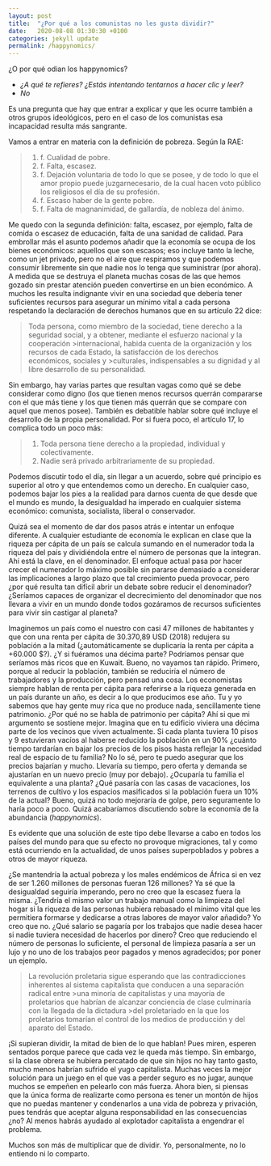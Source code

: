 ```yaml
---
layout: post
title:  "¿Por qué a los comunistas no les gusta dividir?"
date:   2020-08-08 01:30:30 +0100
categories: jekyll update
permalink: /happynomics/
---
```


¿O por qué odian los happynomics?

-	_¿A qué te refieres? ¿Estás intentando tentarnos a hacer clic y leer?_
-	_No_

Es una pregunta que hay que entrar a explicar y que les ocurre también a otros grupos ideológicos, pero en el caso de los comunistas esa incapacidad resulta más sangrante.

Vamos a entrar en materia con la definición de pobreza. Según la RAE:

>1. f. Cualidad de pobre.
>2. f. Falta, escasez.
>3. f. Dejación voluntaria de todo lo que se posee, y de todo lo que el amor propio puede juzgarnecesario, de la cual hacen voto público los religiosos el día de su profesión.
>4. f. Escaso haber de la gente pobre.
>5. f. Falta de magnanimidad, de gallardía, de nobleza del ánimo.

Me quedo con la segunda definición: falta, escasez, por ejemplo, falta de comida o escasez de educación, falta de una sanidad de calidad.
Para embrollar más el asunto podemos añadir que la economía se ocupa de los bienes económicos: aquellos que son escasos; eso incluye tanto la leche, como un jet privado, pero no el aire que respiramos y que podemos consumir libremente sin que nadie nos lo tenga que suministrar (por ahora). A medida que se destruya el planeta muchas cosas de las que hemos gozado sin prestar atención pueden convertirse en un bien económico.
A muchos les resulta indignante vivir en una sociedad que debería tener suficientes recursos para asegurar un mínimo vital a cada persona respetando la declaración de derechos humanos que en su artículo 22 dice:

>Toda persona, como miembro de la sociedad, tiene derecho a la seguridad social, y a obtener, mediante el esfuerzo nacional y la cooperación >internacional, habida cuenta de la organización y los recursos de cada Estado, la satisfacción de los derechos económicos, sociales y >culturales, indispensables a su dignidad y al libre desarrollo de su personalidad.

Sin embargo, hay varias partes que resultan vagas como qué se debe considerar como digno (los que tienen menos recursos querrán compararse con el que más tiene y los que tienen más querrán que se compare con aquel que menos posee). También es debatible hablar sobre qué incluye el desarrollo de la propia personalidad. Por si fuera poco, el artículo 17, lo complica todo un poco más:

>1. Toda persona tiene derecho a la propiedad, individual y colectivamente.
>2. Nadie será privado arbitrariamente de su propiedad.

Podemos discutir todo el día, sin llegar a un acuerdo, sobre qué principio es superior al otro y que entendemos como un derecho.
En cualquier caso, podemos bajar los pies a la realidad para darnos cuenta de que desde que el mundo es mundo, la desigualdad ha imperado en cualquier sistema económico: comunista, socialista, liberal o conservador.

Quizá sea el momento de dar dos pasos atrás e intentar un enfoque diferente. A cualquier estudiante de economía le explican en clase que la riqueza per cápita de un país se calcula sumando en el numerador toda la riqueza del país y dividiéndola entre el número de personas que la integran. Ahí está la clave, en el denominador. El enfoque actual pasa por hacer crecer el numerador lo máximo posible sin pararse demasiado a considerar las implicaciones a largo plazo que tal crecimiento pueda provocar, pero ¿por qué resulta tan difícil abrir un debate sobre reducir el denominador? ¿Seríamos capaces de organizar el decrecimiento del denominador que nos llevara a vivir en un mundo donde todos gozáramos de recursos suficientes para vivir sin castigar al planeta?

Imaginemos un país como el nuestro con casi 47 millones de habitantes y que con una renta per cápita de 30.370,89 USD (2018) redujera su población a la mitad (¿automáticamente se duplicaría la renta per cápita a +60.000 $?). ¿Y si fuéramos una décima parte? Podríamos pensar que seríamos más ricos que en Kuwait. Bueno, no vayamos tan rápido. Primero, porque al reducir la población, también se reduciría el número de trabajadores y la producción, pero pensad una cosa. Los economistas siempre hablan de renta per cápita para referirse a la riqueza generada en un país durante un año, es decir a lo que producimos ese año. Tu y yo sabemos que hay gente muy rica que no produce nada, sencillamente tiene patrimonio. ¿Por qué no se habla de patrimonio per cápita? Ahí si que mi argumento se sostiene mejor. Imagina que en tu edificio viviera una décima parte de los vecinos que viven actualmente. Si cada planta tuviera 10 pisos y 9 estuvieran vacíos al haberse reducido la población en un 90% ¿cuánto tiempo tardarían en bajar los precios de los pisos hasta reflejar la necesidad real de espacio de tu familia? No lo sé, pero te puedo asegurar que los precios bajarían y mucho. Llevaría su tiempo, pero oferta y demanda se ajustarían en un nuevo precio (muy por debajo). ¿Ocuparía tu familia el equivalente a una planta? ¿Qué pasaría con las casas de vacaciones, los terrenos de cultivo y los espacios masificados si la población fuera un 10% de la actual? Bueno, quizá no todo mejoraría de golpe, pero seguramente lo haría poco a poco. Quizá acabaríamos discutiendo sobre la economía de la abundancia (_happynomics_).

Es evidente que una solución de este tipo debe llevarse a cabo en todos los países del mundo para que su efecto no provoque migraciones, tal y como está ocurriendo en la actualidad, de unos países superpoblados y pobres a otros de mayor riqueza.

¿Se mantendría la actual pobreza y los males endémicos de África si en vez de ser 1.260 millones de personas fueran 126 millones? Ya sé que la desigualdad seguiría imperando, pero no creo que la escasez fuera la misma. ¿Tendría el mismo valor un trabajo manual como la limpieza del hogar si la riqueza de las personas hubiera rebasado el mínimo vital que les permitiera formarse y dedicarse a otras labores de mayor valor añadido? Yo creo que no. ¿Qué salario se pagaría por los trabajos que nadie desea hacer si nadie tuviera necesidad de hacerlos por dinero? Creo que reduciendo el número de personas lo suficiente, el personal de limpieza pasaría a ser un lujo y no uno de los trabajos peor pagados y menos agradecidos; por poner un ejemplo.

>La revolución proletaria sigue esperando que las contradicciones inherentes al sistema capitalista que conducen a una separación radical entre >una minoría de capitalistas y una mayoría de proletarios que habrían de alcanzar conciencia de clase culminaría con la llegada de la dictadura >del proletariado en la que los proletarios tomarían el control de los medios de producción y del aparato del Estado.

¡Si supieran dividir, la mitad de bien de lo que hablan! Pues miren, esperen sentados porque parece que cada vez le queda más tiempo. Sin embargo, si la clase obrera se hubiera percatado de que sin hijos no hay tanto gasto, mucho menos habrían sufrido el yugo capitalista. Muchas veces la mejor solución para un juego en el que vas a perder seguro es no jugar, aunque muchos se empeñen en pelearlo con más fuerza. Ahora bien, si piensas que la única forma de realizarte como persona es tener un montón de hijos que no puedas mantener y condenarlos a una vida de pobreza y privación, pues tendrás que aceptar alguna responsabilidad en las consecuencias ¿no? Al menos habrás ayudado al explotador capitalista a engendrar el problema.

Muchos son más de multiplicar que de dividir. Yo, personalmente, no lo entiendo ni lo comparto.
